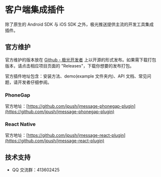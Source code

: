 # 客户端集成插件

除了原生的 Android SDK 与 iOS SDK 之外，极光推送提供主流的开发工具集成插件。

## 官方维护

官方维护的版本放在 [Github - 极光开发者](https://github.com/jpush) 上以开源的形式发布。如果需下载打包版本，请点击相应项目页面的 "Releases"，下载你想要的发布打包。

官方插件地址包含：安装方法、demo(example 文件夹内)、API 文档、常见问题，请开发者仔细参阅。

### PhoneGap


官方地址：[https://github.com/jpush/jmessage-phonegap-plugin](https://github.com/jpush/jmessage-phonegap-plugin)

### React Native

官方地址：[https://github.com/jpush/jmessage-react-plugin](https://github.com/jpush/jmessage-react-plugin)

## 技术支持

- QQ 交流群：413602425
